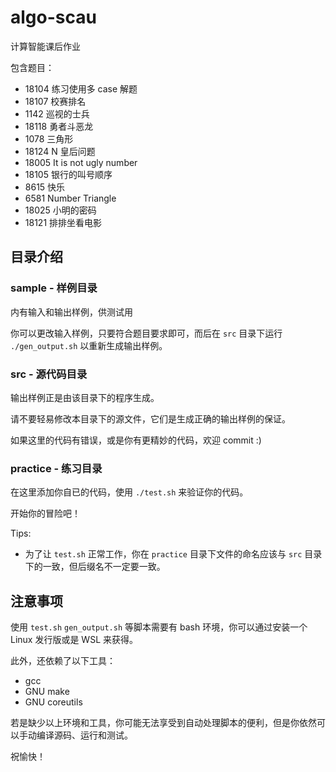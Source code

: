 # algo-scau
计算智能课后作业

包含题目：
+ 18104 练习使用多 case 解题
+ 18107 校赛排名
+ 1142 巡视的士兵
+ 18118 勇者斗恶龙
+ 1078 三角形
+ 18124 N 皇后问题
+ 18005 It is not ugly number
+ 18105 银行的叫号顺序
+ 8615 快乐
+ 6581 Number Triangle
+ 18025 小明的密码
+ 18121 排排坐看电影

## 目录介绍
### sample - 样例目录
内有输入和输出样例，供测试用

你可以更改输入样例，只要符合题目要求即可，而后在 `src` 目录下运行 `./gen_output.sh` 以重新生成输出样例。

### src - 源代码目录
输出样例正是由该目录下的程序生成。

请不要轻易修改本目录下的源文件，它们是生成正确的输出样例的保证。

如果这里的代码有错误，或是你有更精妙的代码，欢迎 commit :)

### practice - 练习目录
在这里添加你自已的代码，使用 `./test.sh` 来验证你的代码。

开始你的冒险吧！

Tips:
+ 为了让 `test.sh` 正常工作，你在 `practice` 目录下文件的命名应该与 `src` 目录下的一致，但后缀名不一定要一致。

## 注意事项
使用 `test.sh` `gen_output.sh` 等脚本需要有 bash 环境，你可以通过安装一个 Linux 发行版或是 WSL 来获得。

此外，还依赖了以下工具：
+ gcc
+ GNU make
+ GNU coreutils

若是缺少以上环境和工具，你可能无法享受到自动处理脚本的便利，但是你依然可以手动编译源码、运行和测试。

祝愉快！
